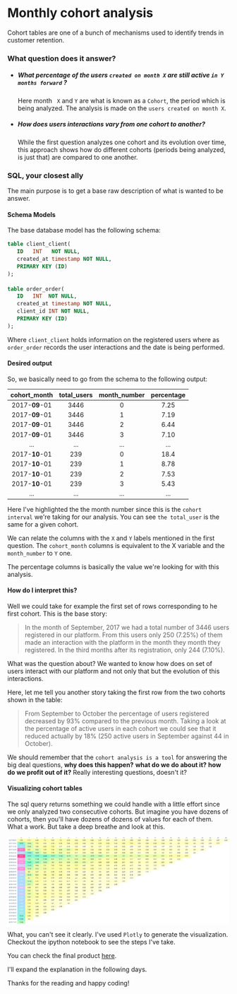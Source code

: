 # Monthly cohort analysis
Cohort tables are one of a bunch of mechanisms used to identify trends in customer retention. 

### What question does it answer?

- ##### What percentage of the users `created on month X` are still active `in Y months forward` ?

  Here month ` X` and `Y` are what is known as a `Cohort`, the period which is being analyzed. The analysis is made on the `users created on month X`.

- ##### How does users interactions vary from one cohort to another?

  While the first question analyzes one cohort and its evolution over time, this approach shows how do different cohorts (periods being analyzed, is just that) are compared to one another. 

### SQL, your closest ally 

The main purpose is to get a base raw description of what is wanted to be answer.

#### Schema Models

The base database model has the following schema:

```sql
table client_client(
   ID   INT   NOT NULL,
   created_at timestamp NOT NULL,
   PRIMARY KEY (ID)
);

table order_order(
   ID   INT  NOT NULL,
   created_at timestamp NOT NULL,
   client_id INT NOT NULL,
   PRIMARY KEY (ID)
);
```

Where `client_client` holds information on the registered users where as `order_order` records the user interactions and the date is being performed.

#### Desired output

So, we basically need to go from the schema to the following output:

| cohort_month | total\_users | month\_number | percentage          |
| :----------: | :----------: | :-----------: | :-----------------: |
| 2017\-**09**\-01 | 3446         | 0         | 7\.25  |
| 2017\-**09**\-01 | 3446         | 1         | 7\.19  |
| 2017\-**09**\-01 | 3446         | 2         | 6\.44  |
| 2017\-**09**\-01 | 3446         | 3         | 7\.10  |
| ... | ... | ... | ... |
| 2017\-**10**\-01 | 239          | 0         | 18\.4  |
| 2017\-**10**\-01 | 239          | 1         | 8\.78  |
| 2017\-**10**\-01 | 239          | 2         | 7\.53  |
| 2017\-**10**\-01 | 239          | 3         | 5\.43  |
| ... | ... | ... | ... |

Here I've highlighted the the month number since this is the `cohort interval` we're taking for our analysis. You can see `the total_user` is the same for a given cohort.

We can relate the columns with the `X` and `Y` labels mentioned in the first question. The `cohort_month` columns is equivalent to the X variable and the `month_number` to `Y` one.

The percentage columns is basically the value we're looking for with this analysis. 

#### How do I interpret this?

Well we could take for example the first set of rows corresponding to he first cohort. This is the base story:

> In the month of September, 2017 we had a total number of 3446 users registered in our platform. From this users only 250 (7.25%) of them made an interaction with the platform in the month they month they registered. In the third months after its registration, only 244 (7.10%).

What was the question about? We wanted to know how does on set of users interact with our platform and not only that but the evolution of this interactions. 

Here, let me tell you another story taking the first row from the two cohorts shown in the table:

> From September to October the percentage of users registered decreased by 93% compared to the previous month. Taking a look at the percentage of active users in each cohort we could see that it reduced actually by 18% (250 active users in September against 44 in October).

We should remember that the `cohort analysis is a tool` for answering the big deal questions, **why does this happen?** **what do we do about it?** **how do we profit out of it?** Really interesting questions, doesn't it?

#### Visualizing cohort tables

The sql query returns something we could handle with a little effort since we only analyzed two consecutive cohorts. But imagine you have dozens of cohorts, then you'll have dozens of dozens of values for each of them. What a work. But take a deep breathe and look at this.

<img src="cohort-table.png" width="800" align="center"> 



What, you can't see it clearly. I've used `Plotly` to generate the visualization. Checkout the ipython notebook to see the steps I've take. 

You can check the final product [here](https://plot.ly/~masharo/10.embed).

I'll expand the explanation in the following days. 

Thanks for the reading and happy coding!